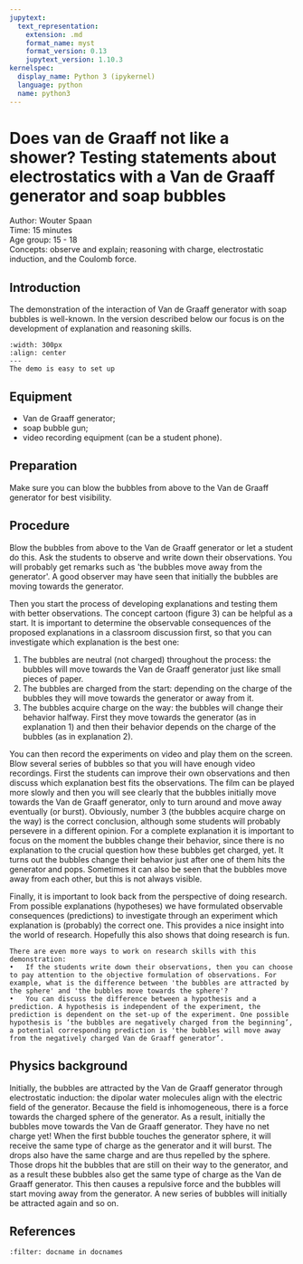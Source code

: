 ```yaml
---
jupytext:
  text_representation:
    extension: .md
    format_name: myst
    format_version: 0.13
    jupytext_version: 1.10.3
kernelspec:
  display_name: Python 3 (ipykernel)
  language: python
  name: python3
---
```


# Does van de Graaff not like a shower? Testing statements about electrostatics with a Van de Graaff generator and soap bubbles


Author:     Wouter Spaan\
Time:	  	  15 minutes\
Age group:	15 - 18\
Concepts:	  observe and explain; reasoning with charge, electrostatic induction, and the Coulomb force.

## Introduction
The demonstration of the interaction of Van de Graaff generator with soap bubbles is well-known. In the version described below our focus is on the development of explanation and reasoning skills. 

```{figure} dm02_figure2.JPG
:width: 300px
:align: center
---
The demo is easy to set up
```

## Equipment
* Van de Graaff generator; 
* soap bubble gun; 
* video recording equipment (can be a student phone).

## Preparation
Make sure you can blow the bubbles from above to the Van de Graaff generator for best visibility.

## Procedure
Blow the bubbles from above to the Van de Graaff generator or let a student do this. Ask the students to observe and write down their observations. You will probably get remarks such as 'the bubbles move away from the generator'. A good observer may have seen that initially the bubbles are moving towards the generator.

Then you start the process of developing explanations and testing them with better observations. The concept cartoon (figure 3) can be helpful as a start. It is important to determine the observable consequences of the proposed explanations in a classroom discussion first, so that you can investigate which explanation is the best one:
1.	The bubbles are neutral (not charged) throughout the process: the bubbles will move towards the Van de Graaff generator just like small pieces of paper.
2.	The bubbles are charged from the start: depending on the charge of the bubbles they will move towards the generator or away from it.
3.	The bubbles acquire charge on the way: the bubbles will change their behavior halfway. First they move towards the generator (as in explanation 1) and then their behavior depends on the charge of the bubbles (as in explanation 2).

You can then record the experiments on video and play them on the screen. Blow several series of bubbles so that you will have enough video recordings. First the students can improve their own observations and then discuss which explanation best fits the observations. The film can be played more slowly and then you will see clearly that the bubbles initially move towards the Van de Graaff generator, only to turn around and move away eventually (or burst). Obviously, number 3 (the bubbles acquire charge on the way) is the correct conclusion, although some students will probably persevere in a different opinion. For a complete explanation it is important to focus on the moment the bubbles change their behavior, since there is no explanation to the crucial question how these bubbles get charged, yet. It turns out the bubbles change their behavior just after one of them hits the generator and pops. Sometimes it can also be seen that the bubbles move away from each other, but this is not always visible.

Finally, it is important to look back from the perspective of doing research. From 
possible explanations (hypotheses) we have formulated observable consequences (predictions) to investigate through an experiment which explanation is (probably) the correct one. This provides a nice insight into the world of research. Hopefully this also shows that doing research is fun.

```{tip}
There are even more ways to work on research skills with this demonstration:
•	If the students write down their observations, then you can choose to pay attention to the objective formulation of observations. For example, what is the difference between 'the bubbles are attracted by the sphere' and 'the bubbles move towards the sphere'?
•	You can discuss the difference between a hypothesis and a prediction. A hypothesis is independent of the experiment, the prediction is dependent on the set-up of the experiment. One possible hypothesis is ‘the bubbles are negatively charged from the beginning’, a potential corresponding prediction is 'the bubbles will move away from the negatively charged Van de Graaff generator’.
```

## Physics background
Initially, the bubbles are attracted by the Van de Graaff generator through electrostatic induction: the dipolar water molecules align with the electric field of the generator. Because the field is inhomogeneous, there is a force towards the charged sphere of the generator. As a result, initially the bubbles move towards the Van de Graaff generator. They have no net charge yet! When the first bubble touches the generator sphere, it will receive the same type of charge as the generator and it will burst. The drops also have the same charge and are thus repelled by the sphere. Those drops hit the bubbles that are still on their way to the generator, and as a result these bubbles also get the same type of charge as the Van de Graaff generator. This then causes a repulsive force and the bubbles will start moving away from the generator. A new series of bubbles will initially be attracted again and so on.

## References
```{bibliography}
:filter: docname in docnames
```